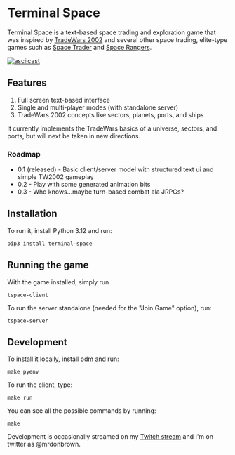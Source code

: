 # Terminal Space

Terminal Space is a text-based space trading and exploration game that was inspired by [TradeWars 2002](http://tradewars.com) and several other space trading, elite-type games such as [Space Trader](https://en.wikipedia.org/wiki/Space_Trader_(Palm_OS)) and [Space Rangers](https://en.wikipedia.org/wiki/Space_Rangers_(video_game)).

[![asciicast](https://asciinema.org/a/Rud50qG0utHbHBpHGl60WuRRX.svg)](https://asciinema.org/a/Rud50qG0utHbHBpHGl60WuRRX)

## Features

1. Full screen text-based interface
2. Single and multi-player modes (with standalone server)
3. TradeWars 2002 concepts like sectors, planets, ports, and ships

It currently implements the TradeWars basics of a universe, sectors, and ports, but will next be taken in new directions.

### Roadmap

 * 0.1 (released) - Basic client/server model with structured text ui and simple TW2002 gameplay
 * 0.2 - Play with some generated animation bits
 * 0.3 - Who knows...maybe turn-based combat ala JRPGs?
 
## Installation

To run it, install Python 3.12 and run:

    pip3 install terminal-space

## Running the game

With the game installed, simply run

    tspace-client

To run the server standalone (needed for the "Join Game" option), run:

    tspace-server
    
## Development 

To install it locally, install [pdm](https://github.com/pdm-project/pdm) and run:

    make pyenv
 
To run the client, type:

    make run
    
You can see all the possible commands by running:

    make 
    
Development is occasionally streamed on my [Twitch stream](https://www.twitch.tv/mrdonbrown/) and I'm on twitter as @mrdonbrown.
